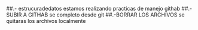 ##.- estrucuradedatos
estamos realizando practicas de manejo githab
##.- SUBIR A GITHAB
se completo desde git
##.-BORRAR LOS ARCHIVOS 
se quitaras los archivos localmente
